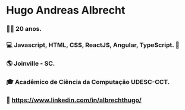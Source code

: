 # Hugo Andreas Albrecht 

### 👦🏻 20 anos.
### 💻 Javascript, HTML, CSS, ReactJS, Angular, TypeScript. 💚 
### 🌎 Joinville - SC.
### 🎓 Acadêmico de Ciência da Computação UDESC-CCT.
### 📑 https://www.linkedin.com/in/albrechthugo/
